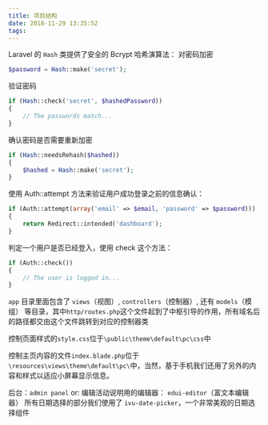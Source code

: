 ```yaml
---
title: 项目结构
date: 2018-11-29 13:35:52
tags:
---
```

Laravel 的 `Hash` 类提供了安全的 Bcrypt 哈希演算法：
对密码加密
```php
$password = Hash::make('secret');
```
验证密码
```php
if (Hash::check('secret', $hashedPassword))
{
    // The passwords match...
}
```
确认密码是否需要重新加密
```php
if (Hash::needsRehash($hashed))
{
    $hashed = Hash::make('secret');
}
```
使用 Auth::attempt 方法来验证用户成功登录之前的信息确认：
```php
if (Auth::attempt(array('email' => $email, 'password' => $password)))
{
    return Redirect::intended('dashboard');
}
```
判定一个用户是否已经登入，使用 check 这个方法：
```php
if (Auth::check())
{
    // The user is logged in...
}
```

`app` 目录里面包含了 `views`（视图）,  `controllers`（控制器）, 还有 `models`（模组） 等目录，其中`http/routes.php`这个文件起到了中枢引导的作用，所有域名后的路径都交由这个文件跳转到对应的控制器类

控制页面样式的`style.css`位于`\public\theme\default\pc\css`中

控制主页内容的文件`index.blade.php`位于`\resources\views\theme\default\pc\`中，当然，基于手机我们还用了另外的内容和样式以适应小屏幕显示信息。


后台：`admin panel` 
or:
编辑活动说明用的编辑器：
`edui-editor`（富文本编辑器）
所有日期选择的部分我们使用了
`ivu-date-picker`，一个非常美观的日期选择组件